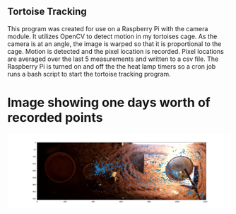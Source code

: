 ## Tortoise Tracking

This program was created for use on a Raspberry Pi with the camera module. It utilizes OpenCV to detect motion in my tortoises cage. As the camera is at an angle, the image is warped so that it is proportional to the cage. Motion is detected and the pixel location is recorded. Pixel locations are averaged over the last 5 measurements and written to a csv file. The Raspberry Pi is turned on and off the the heat lamp timers so a cron job runs a bash script to start the tortoise tracking program.

# Image showing one days worth of recorded points

![alt text](https://github.com/oh-en/Tracking-Tortoise/blob/master/20200915.png?raw=true)